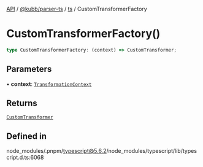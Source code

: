[API](../../../../../packages.md) / [@kubb/parser-ts](../../../index.md) / [ts](../index.md) / CustomTransformerFactory

# CustomTransformerFactory()

```ts
type CustomTransformerFactory: (context) => CustomTransformer;
```

## Parameters

• **context**: [`TransformationContext`](../interfaces/TransformationContext.md)

## Returns

[`CustomTransformer`](../interfaces/CustomTransformer.md)

## Defined in

node\_modules/.pnpm/typescript@5.6.2/node\_modules/typescript/lib/typescript.d.ts:6068
